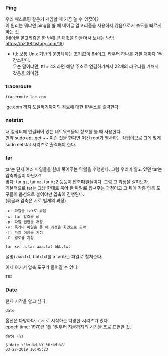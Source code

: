 ### Ping

우리 패스트핑 같은거 게임할 때 가끔 쓸 수 있잖아?<br>
이 원리는 뭐냐면 ping을 쏠 때 네이글 알고리즘을 사용하지 않음으로서 속도를 빠르게 하는 것<br>
(네이글 알고리즘은 한 번에 큰 패킷을 만들어서 보내는 방법 <https://ozt88.tistory.com/18>)<br>

* ttl: 보통 Unix 기반의 운영체제는 초기값이 64이고, 라우터 하나를 거칠 때마다 1씩 감소한다.<br>
무슨 말이냐면, ttl = 42 라면 해당 주소로 연결하기까지 22개의 라우터를 거쳐서 갔음을 의미함.

### traceroute

  ```Shell
  traceroute lge.com
  ```
  
  lge.com 까지 도달하기까지의 경로에 대한 IP주소를 출력한다.
  
### netstat

내 컴퓨터에 연결되어 있는 네트워크들의 정보를 볼 때 사용한다.<br>
만약 sudo apt-get ~~ 이런 짓을 한다면 이건 root가 행사하는 작업이므로 그에 맞게 sudo netstat 시리즈로 출력해야 한다.
  
### tar

tar는 단지 여러 파일들을 한데 묶어주는 역할을 수행한다. 그럼 우리가 알고 있던 tar는 압축파일이 아닌가?<br>
맞다. tar.gz, tar.xz, tar.bz2 등등이 압축파일들이다. 그럼 그 과정을 살펴보자.<br>
기본적으로 tar는 그냥 한데로 묶어 한 파일로 합쳐주는 과정이고 그 뒤에 각종 압축 도구들이 옵션으로 붙어야만 압축이 진행된다.<br>
(묶음과 압축은 서로 별개의 과정)

  ```Shell
  -c: 파일을 tar로 묶음
  -x: tar 압축을 풂
  -p: 파일 권한을 저장
  -v: 묶거나 파일을 풀 때 과정을 화면으로 출력
  -f: 파일 이름을 지정
  -C: 경로를 지정
  ```
  
  ```Shell
  tar xvf a.tar aaa.txt bbb.txt
  ```
  설명) aaa.txt, bbb.txt를 a.tar라는 파일로 합쳐준다.
  
  이제 여기서 압축 도구가 들어갈 수 있다.
  ```Shell
  TBI
  ```  
### Date
현재 시각을 알고 싶다.
  ```Shell
  date
  ```
옵션은 다양하다. +% 로 시작하는 다양한 시리즈가 있다.<br>
epoch time: 1970년 1월 1일부터 지금까지의 시간을 초로 표현한 것.
  ```Shell
  date +%s
  ```
  ```Shell
  $ date +'%m-%d-%Y %H:%M:%S'
  03-27-2019 10:45:23
  ```
  
